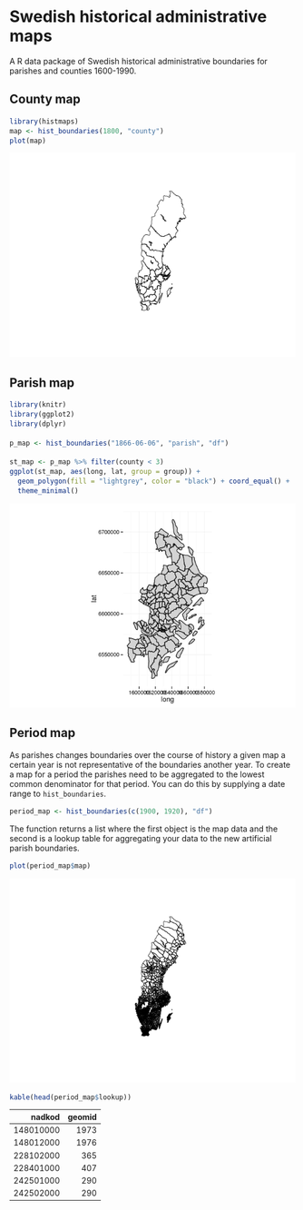 <!-- README.md is generated from README.Rmd. Please edit that file -->
Swedish historical administrative maps
======================================

A R data package of Swedish historical administrative boundaries for parishes and counties 1600-1990.

County map
----------

``` r
library(histmaps)
map <- hist_boundaries(1800, "county")
plot(map)
```

![](README_files/figure-markdown_github/county_ex-1.png)

Parish map
----------

``` r
library(knitr)
library(ggplot2)
library(dplyr)

p_map <- hist_boundaries("1866-06-06", "parish", "df")

st_map <- p_map %>% filter(county < 3)
ggplot(st_map, aes(long, lat, group = group)) +
  geom_polygon(fill = "lightgrey", color = "black") + coord_equal() + 
  theme_minimal()
```

![](README_files/figure-markdown_github/parish_ex-1.png)

Period map
----------

As parishes changes boundaries over the course of history a given map a certain year is not representative of the boundaries another year. To create a map for a period the parishes need to be aggregated to the lowest common denominator for that period. You can do this by supplying a date range to `hist_boundaries`.

``` r
period_map <- hist_boundaries(c(1900, 1920), "df") 
```

The function returns a list where the first object is the map data and the second is a lookup table for aggregating your data to the new artificial parish boundaries.

``` r
plot(period_map$map)
```

![](README_files/figure-markdown_github/period_plot-1.png)

``` r
kable(head(period_map$lookup))
```

|     nadkod|  geomid|
|----------:|-------:|
|  148010000|    1973|
|  148012000|    1976|
|  228102000|     365|
|  228401000|     407|
|  242501000|     290|
|  242502000|     290|
